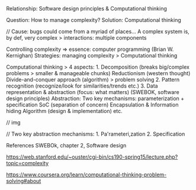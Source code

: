 Relationship: Software design principles & Computational thinking

Question: How to manage complexity?
Solution: Computational thinking

// Cause: bugs could come from a myriad of places...
	A complex system is, by def, very complex > interactions: multiple components

Controlling complexity => essence: computer programming (Brian W. Kernighan)
	Strategies: managing complexity > Computational thinking

Computational thinking > 4 aspects:
	1. Decomposition
	(breaks big/complex problems > smaller & manageable chunks)
		Reductionism (western thought)
		Divide-and-conquer approach (algorithm) > problem solving
	2. Pattern recognition
	(recognize/look for similarities/trends etc.)
	3. Data representation & abstraction
	(focus: what matters)
		(SWEBOK, software design principles)
			Abstraction: 
				Two key mechanisms: parameterization + specification
			SoC (separation of concern)
			Encapsulation & Information hiding 
	Algorithm (design & implementation) etc.
	


// img



// Two key abstraction mechanisms: 
	1. Pa'rameteri,zation
	2. Specification
	

References
SWEBOk, chapter 2, Software design

https://web.stanford.edu/~ouster/cgi-bin/cs190-spring15/lecture.php?topic=complexity

https://www.coursera.org/learn/computational-thinking-problem-solving#about